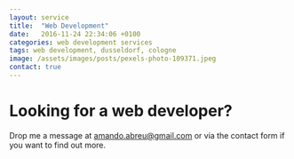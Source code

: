 ```yaml
---
layout: service
title:  "Web Development"
date:   2016-11-24 22:34:06 +0100
categories: web development services
tags: web development, dusseldorf, cologne
image: /assets/images/posts/pexels-photo-109371.jpeg
contact: true
---
```

# Looking for a web developer?

Drop me a message at amando.abreu@gmail.com or via the contact form if you want to find out more.
